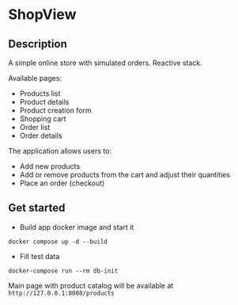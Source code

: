 # ShopView

## Description

A simple online store with simulated orders. Reactive stack.

Available pages:
- Products list
- Product details
- Product creation form
- Shopping cart
- Order list
- Order details

The application allows users to:
- Add new products
- Add or remove products from the cart and adjust their quantities
- Place an order (checkout)


## Get started

- Build app docker image and start it
```shell
docker compose up -d --build
```

- Fill test data
```shell
docker-compose run --rm db-init
```

Main page with product catalog will be available at `http://127.0.0.1:8080/products`
